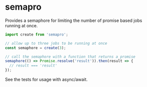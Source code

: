 # semapro

Provides a semaphore for limiting the number of promise based jobs running at once.

```js
import create from 'semapro';

// allow up to three jobs to be running at once
const semaphore = create(3); 

// call the semaphore with a function that returns a promise
semaphore(() => Promise.resolve('result')).then(result => {
  // result === 'result'
});
```

See the tests for usage with async/await.
